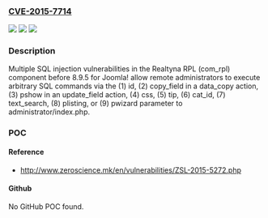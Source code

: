### [CVE-2015-7714](https://cve.mitre.org/cgi-bin/cvename.cgi?name=CVE-2015-7714)
![](https://img.shields.io/static/v1?label=Product&message=n%2Fa&color=blue)
![](https://img.shields.io/static/v1?label=Version&message=n%2Fa&color=blue)
![](https://img.shields.io/static/v1?label=Vulnerability&message=n%2Fa&color=brighgreen)

### Description

Multiple SQL injection vulnerabilities in the Realtyna RPL (com_rpl) component before 8.9.5 for Joomla! allow remote administrators to execute arbitrary SQL commands via the (1) id, (2) copy_field in a data_copy action, (3) pshow in an update_field action, (4) css, (5) tip, (6) cat_id, (7) text_search, (8) plisting, or (9) pwizard parameter to administrator/index.php.

### POC

#### Reference
- http://www.zeroscience.mk/en/vulnerabilities/ZSL-2015-5272.php

#### Github
No GitHub POC found.


